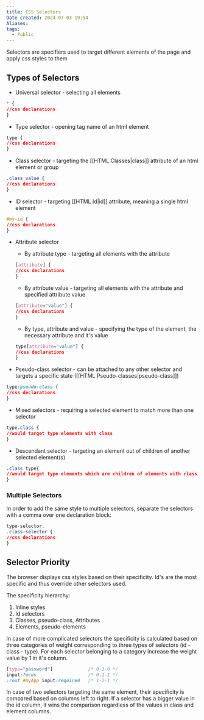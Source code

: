 ```yaml
---
title: CSS Selectors
Date created: 2024-07-03 19:54
Aliases:
tags: 
  - Public
---
```


Selectors are specifiers used to target different elements of the page and apply css styles to them

## Types of Selectors

- Universal selector - selecting all elements
```css
* {
//css declarations
}
```

- Type selector - opening tag name of an html element
```css
type {
//css declarations
}
```

- Class selector - targeting the [[HTML Classes|class]]  attribute of an html element or group
```css
.class_value {
//css declarations
}
```

- ID selector - targeting [[HTML Id|id]] attribute, meaning a single html element
```css
#my-id {
//css declarations
}
```

- Attribute selector
	- By attribute type - targeting all elements with the attribute
	```css
	[attribute] {
	//css declarations
	}
	```
	- By attribute value - targeting all elements with the attribute and specified attribute value
	```css
	[attribute="value"] {
	//css declarations
	}
	```
	- By type, attribute and value - specifying the type of the element, the necessary attribute and it's value
	```css
	type[attribute="value"] {
	//css declarations
	}
	```

- Pseudo-class selector - can be attached to any other selector and targets a specific state ([[HTML Pseudo-classes|pseudo-class]])
```css
type:pseudo-class {
//css declarations
}
```
- Mixed selectors - requiring a selected element to match more than one selector
```css
type.class {
//would target type elements with class
}
```
- Descendant selector - targeting an element out of children of another selected element(s)
```css
.class type{
//would target type elements which are children of elements with class
}
```

### Multiple Selectors
In order to add the same style to multiple selectors, separate the selectors with a comma over one declaration block:
```css
type-selector,
.class-selector {
//css declarations
}
```

## Selector Priority
The browser displays css styles based on their specificity. Id's are the most specific and thus override other selectors used. 

The specificity hierarchy:
1. Inline styles
2. Id selectors
3. Classes, pseudo-class, Attributes
4. Elements, pseudo-elements

In case of more complicated selectors the specificity is calculated based on three categories of weight corresponding to three types of selectors (id - class - type). For each selector belonging to a category increase the weight value by 1 in it's column.

```css
[type="password"]             /* 0-1-0 */
input:focus                   /* 0-1-1 */
:root #myApp input:required   /* 1-2-1 */
```

In case of two selectors targeting the same element, their specificity is compared based on columns left to right. If a selector has a bigger value in the id column, it wins the comparison regardless of the values in class and element columns.
